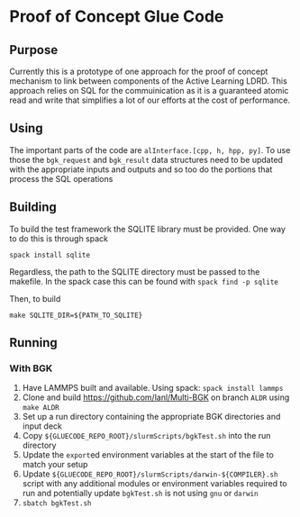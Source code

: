 # Proof of Concept Glue Code

## Purpose

Currently this is a prototype of one approach for the proof of concept mechanism to link between components of the Active Learning LDRD. This approach relies on SQL for the commuinication as it is a guaranteed atomic read and write that simplifies a lot of our efforts at the cost of performance.

## Using

The important parts of the code are ```alInterface.[cpp, h, hpp, py]```. To use those the ```bgk_request``` and ```bgk_result``` data structures need to be updated with the appropriate inputs and outputs and so too do the portions that process the SQL operations

## Building

To build the test framework the SQLITE library must be provided. One way to do this is through spack

```spack install sqlite```

Regardless, the path to the SQLITE directory must be passed to the makefile. In the spack case this can be found with ```spack find -p sqlite```

Then, to build

```make SQLITE_DIR=${PATH_TO_SQLITE}```

## Running

### With BGK

1. Have LAMMPS built and available. Using spack: ```spack install lammps```
2. Clone and build <https://github.com/lanl/Multi-BGK> on branch ```ALDR``` using ```make ALDR```
3. Set up a run directory containing the appropriate BGK directories and input deck
4. Copy ```${GLUECODE_REPO_ROOT}/slurmScripts/bgkTest.sh``` into the run directory
5. Update the ```export```ed environment variables at the start of the file to match your setup
6. Update ```${GLUECODE_REPO_ROOT}/slurmScripts/darwin-${COMPILER}.sh``` script with any additional modules or environment variables required to run and potentially update ```bgkTest.sh``` is not using ```gnu``` or ```darwin```
7. ```sbatch bgkTest.sh```
